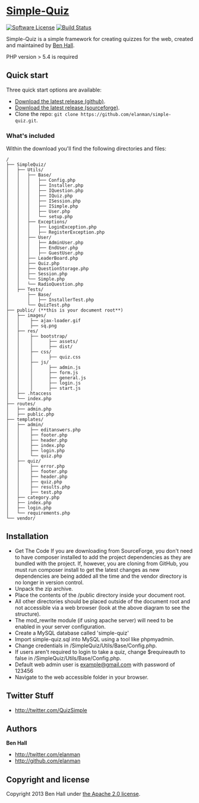 # [Simple-Quiz](http://quiz.elanman.com)
[![Software License](http://img.shields.io/badge/license-apache2-brightgreen.svg)](LICENSE)
[![Build Status](https://travis-ci.org/ElanMan/simple-quiz.png?branch=master)](https://travis-ci.org/ElanMan/simple-quiz)

Simple-Quiz is a simple framework for creating quizzes for the web, created and maintained by [Ben Hall](http://twitter.com/elanman).

PHP version > 5.4 is required


## Quick start

Three quick start options are available:

* [Download the latest release (github)](https://github.com/elanman/simple-quiz/releases/latest).
* [Download the latest release (sourceforge)](https://sourceforge.net/projects/simple-quiz/).
* Clone the repo: `git clone https://github.com/elanman/simple-quiz.git`.


### What's included

Within the download you'll find the following directories and files:


    /
    ├── SimpleQuiz/
    │   ├── Utils/
    │   │   ├── Base/
    │   │   │   ├── Config.php
    │   │   │   ├── Installer.php
    │   │   │   ├── IQuestion.php    
    │   │   │   ├── IQuiz.php
    │   │   │   ├── ISession.php
    │   │   │   ├── ISimple.php
    │   │   │   ├── User.php
    │   │   │   └── setup.php
    │   │   ├── Exceptions/
    │   │   │   ├── LoginException.php        
    │   │   │   ├── RegisterException.php 
    │   │   ├── User/ 
    │   │   │   ├── AdminUser.php
    │   │   │   ├── EndUser.php
    │   │   │   ├── GuestUser.php                   
    │   │   ├── LeaderBoard.php
    │   │   ├── Quiz.php
    │   │   ├── QuestionStorage.php    
    │   │   ├── Session.php
    │   │   └── Simple.php
    │   │   └── RadioQuestion.php
    │   ├── Tests/
    │       ├── Base/      
    │       │   ├── InstallerTest.php
    │       └── QuizTest.php
    ├── public/ (**this is your document root**)
    │   ├── images/
    │   │    ├── ajax-loader.gif
    │   │    ├── sq.png   
    │   ├── res/
    │   │    ├── bootstrap/
    │   │    │      ├── assets/ 
    │   │    │      ├── dist/  
    │   │    ├── css/
    │   │    │      ├── quiz.css  
    │   │    ├── js/
    │   │    │      ├── admin.js
    │   │    │      ├── form.js 
    │   │    │      ├── general.js 
    │   │    │      ├── login.js
    │   │    │      ├── start.js                  
    │   ├── .htaccess
    │   └── index.php
    ├── routes/
    │   ├── admin.php
    │   ├── public.php        
    ├── templates/
    │   ├── admin/
    │   │    ├── editanswers.php
    │   │    ├── footer.php
    │   │    ├── header.php
    │   │    ├── index.php
    │   │    ├── login.php    
    │   │    └── quiz.php     
    │   ├── quiz/
    │   │    ├── error.php    
    │   │    ├── footer.php  
    │   │    ├── header.php  
    │   │    ├── quiz.php  
    │   │    ├── results.php  
    │   │    ├── test.php                      
    │   ├── category.php 
    │   ├── index.php
    │   ├── login.php
    │   └── requirements.php                     
    └── vendor/



## Installation

* Get The Code
 If you are downloading from SourceForge, you don't need to have composer installed to add the project dependencies as they are bundled with the project.
 If, however, you are cloning from GitHub, you must run composer install to get the latest changes as new dependencies are being added all the time and the vendor directory is no longer in version control.
* Unpack the zip archive.
* Place the contents of the /public directory inside your document root.
* All other directories should be placed outside of the document root and not accessible via a web browser (look at the above diagram to see the structure).
* The mod_rewrite module (if using apache server) will need to be enabled in your server configuration.
* Create a MySQL database called 'simple-quiz'
* Import simple-quiz.sql into MySQL using a tool like phpmyadmin.
* Change credentials in /SimpleQuiz/Utils/Base/Config.php.
* If users aren't required to login to take a quiz, change $requireauth to false in /SimpleQuiz/Utils/Base/Config.php.
* Default web admin user is example@gmail.com with password of 123456
* Navigate to the web accessible folder in your browser.

## Twitter Stuff
+ <http://twitter.com/QuizSimple>

## Authors

**Ben Hall**

+ <http://twitter.com/elanman>
+ <http://github.com/elanman>




## Copyright and license

Copyright 2013 Ben Hall under [the Apache 2.0 license](LICENSE).

